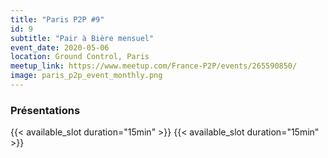 ```yaml
---
title: "Paris P2P #9"
id: 9
subtitle: "Pair à Bière mensuel"
event_date: 2020-05-06
location: Ground Control, Paris
meetup_link: https://www.meetup.com/France-P2P/events/265590850/
image: paris_p2p_event_monthly.png
---
```


### <i class="far fa-presentation"></i> Présentations

{{< available_slot duration="15min" >}}
{{< available_slot duration="15min" >}}
